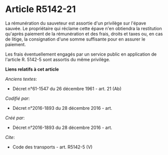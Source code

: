 # Article R5142-21

La rémunération du sauveteur est assortie d'un privilège sur l'épave sauvée. Le propriétaire qui réclame cette épave n'en
obtiendra la restitution qu'après paiement de la rémunération et des frais, droits et taxes ou, en cas de litige, la
consignation d'une somme suffisante pour en assurer le paiement. 

Les frais éventuellement engagés par un service public en application de l'article R. 5142-5 sont assortis du même privilège.

**Liens relatifs à cet article**

_Anciens textes_:

  - Décret n°61-1547 du 26 décembre 1961 - art. 21 (Ab)

_Codifié par_:

  - Décret n°2016-1893 du 28 décembre 2016 - art.

_Créé par_:

  - Décret n°2016-1893 du 28 décembre 2016 - art.

_Cite_:

  - Code des transports - art. R5142-5 (V)
